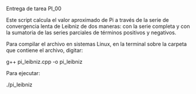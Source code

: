 Entrega de tarea PI_00

Este script calcula el valor aproximado de Pi a través de la serie de convergencia lenta de Leibniz de dos maneras: con la serie completa y con la sumatoria de las series parciales de términos positivos y negativos.

Para compilar el archivo en sistemas Linux, en la terminal sobre la carpeta que contiene el archivo, digitar:

g++ pi_leibniz.cpp -o pi_leibniz

Para ejecutar:

./pi_leibniz
